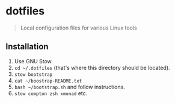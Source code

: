 dotfiles
========

> Local configuration files for various Linux tools

## Installation

1. Use GNU Stow.
2. `cd ~/.dotfiles` (that's where this directory should be located).
3. `stow bootstrap`
4. `cat ~/boostrap-README.txt`
4. `bash ~/bootstrap.sh` and follow instructions.
3. `stow compton zsh xmonad` etc.
